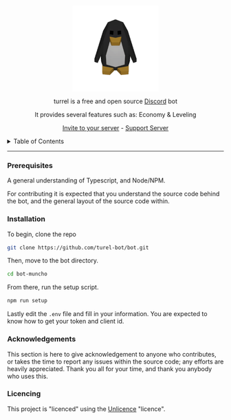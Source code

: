 <br />

<div align="center">
    <img src="logos/turel.gif" width="200" align="center">
    <div align="center">
        <p>
            turrel is a free and open source <a href="discord.gg">Discord</a> bot 
        </p>
        <p>
            It provides several features such as:
            Economy & Leveling
        </p>
        <p>
            <a href="https://discord.com/api/oauth2/authorize?client_id=1054601338312466505&permissions=8&scope=bot%20applications.commands">Invite to your server</a> - <a href="https://discord.gg/q2QJaBABwP">Support Server</a>
        </p>
    </div>
</div>

<details>
    <summary>
        Table of Contents
    </summary>
    <ol>
        <li>
            <a href="#installation">Installation</a>
        </li>
        <li>
            <a href="#usage">General Usage</a>
        </li>
        <li>
            <a href="#documentaion">Documentation</a>
        </li>
    </ol>
</details>

----------

<!-- What's needed to host the bot -->
### Prerequisites
A general understanding of Typescript, and Node/NPM.

For contributing it is expected that you understand the source code
behind the bot, and the general layout of the source code within.

<!-- how to install the lib... -->
### Installation

To begin, clone the repo
```sh
git clone https://github.com/turel-bot/bot.git
```

Then, move to the bot directory.
```sh
cd bot-muncho
```

From there, run the setup script.
```sh
npm run setup
```

Lastly edit the `.env` file and fill in your information. You are expected to know how to get your
token and client id.

### Acknowledgements

This section is here to give acknowledgement to anyone who contributes, or takes the time to
report any issues within the source code; any efforts are heavily appreciated. Thank you all
for your time, and thank you anybody who uses this. 

### Licencing

This project is "licenced" using the [Unlicence](https://unlicense.org/) "licence".